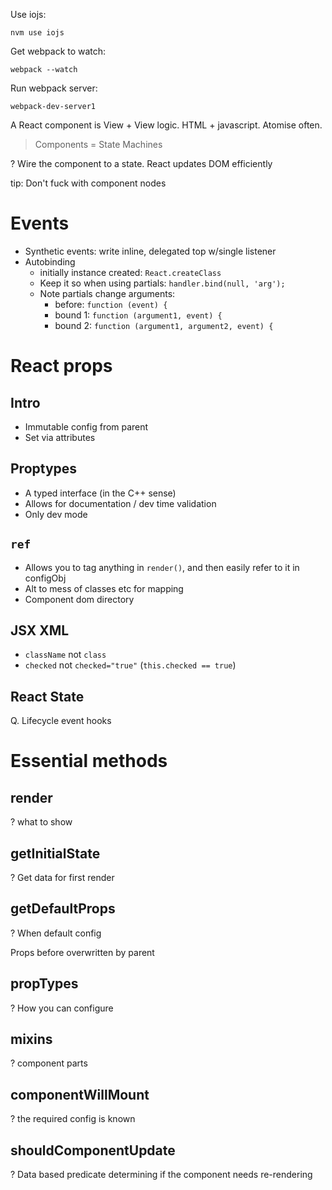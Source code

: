 
Use iojs:

```
nvm use iojs
```

Get webpack to watch:

```
webpack --watch
```

Run webpack server:

```
webpack-dev-server1
```

A React component is View + View logic. HTML + javascript. Atomise often.

> Components = State Machines

? Wire the component to a state. React updates DOM efficiently

tip: Don't fuck with component nodes 

# Events

* Synthetic events: write inline, delegated top w/single listener
* Autobinding
    - initially instance created: `React.createClass`
    - Keep it so when using partials: `handler.bind(null, 'arg');`
    - Note partials change arguments:
        - before: `function (event) {`
        - bound 1: `function (argument1, event) {`
        - bound 2: `function (argument1, argument2, event) {`

# React props

## Intro

* Immutable config from parent
* Set via attributes

## Proptypes

* A typed interface (in the C++ sense)
* Allows for documentation / dev time validation
* Only dev mode

## `ref`

* Allows you to tag anything in `render()`, and then easily refer to it in configObj
* Alt to mess of classes etc for mapping
* Component dom directory

## JSX XML

* `className` not `class`
* `checked` not `checked="true"`  (`this.checked == true`)


## React State




Q. Lifecycle event hooks

# Essential methods

## render

? what to show

## getInitialState

? Get data for first render

## getDefaultProps

? When default config

Props before overwritten by parent


## propTypes

? How you can configure

## mixins

? component parts

## componentWillMount

? the required config is known

## shouldComponentUpdate

? Data based predicate determining if the component needs re-rendering

